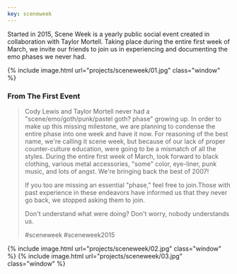 ```yaml
---
key: sceneweek
---
```


Started in 2015, Scene Week is a yearly public social event created in collaboration with Taylor Mortell. Taking place during the entire first week of March, we invite our friends to join us in experiencing and documenting the emo phases we never had.


{% include image.html url="projects/sceneweek/01.jpg" class="window" %}

### From The First Event
> Cody Lewis and Taylor Mortell never had a "scene/emo/goth/punk/pastel goth? phase" growing up. In order to make up this missing milestone, we are planning to condense the entire phase into one week and have it now. For reasoning of the best name, we're calling it scene week, but because of our lack of proper counter-culture education, were going to be a mismatch of all the styles. During the entire first week of March, look forward to black clothing, various metal accessories, "some" color, eye-liner, punk music, and lots of angst. We're bringing back the best of 2007!
>
> If you too are missing an essential "phase," feel free to join.Those with past experience in these endeavors have informed us that they never go back, we stopped asking them to join.
>
> Don't understand what were doing? Don't worry, nobody understands us.
>
> #sceneweek #sceneweek2015

{% include image.html url="projects/sceneweek/02.jpg" class="window" %}
{% include image.html url="projects/sceneweek/03.jpg" class="window" %}
